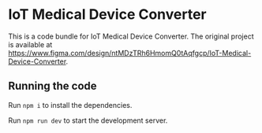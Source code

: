 
  # IoT Medical Device Converter

  This is a code bundle for IoT Medical Device Converter. The original project is available at https://www.figma.com/design/ntMDzTRh6HmomQ0tAqfgcp/IoT-Medical-Device-Converter.

  ## Running the code

  Run `npm i` to install the dependencies.

  Run `npm run dev` to start the development server.
  
